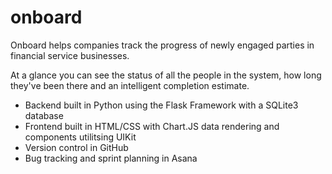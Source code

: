 # onboard

Onboard helps companies track the progress of newly engaged parties in financial service businesses.

At a glance you can see the status of all the people in the system, how long they've been there and an intelligent completion estimate.

- Backend built in Python using the Flask Framework with a SQLite3 database
- Frontend built in HTML/CSS with Chart.JS data rendering and components utilitsing UIKit
- Version control in GitHub
- Bug tracking and sprint planning in Asana


